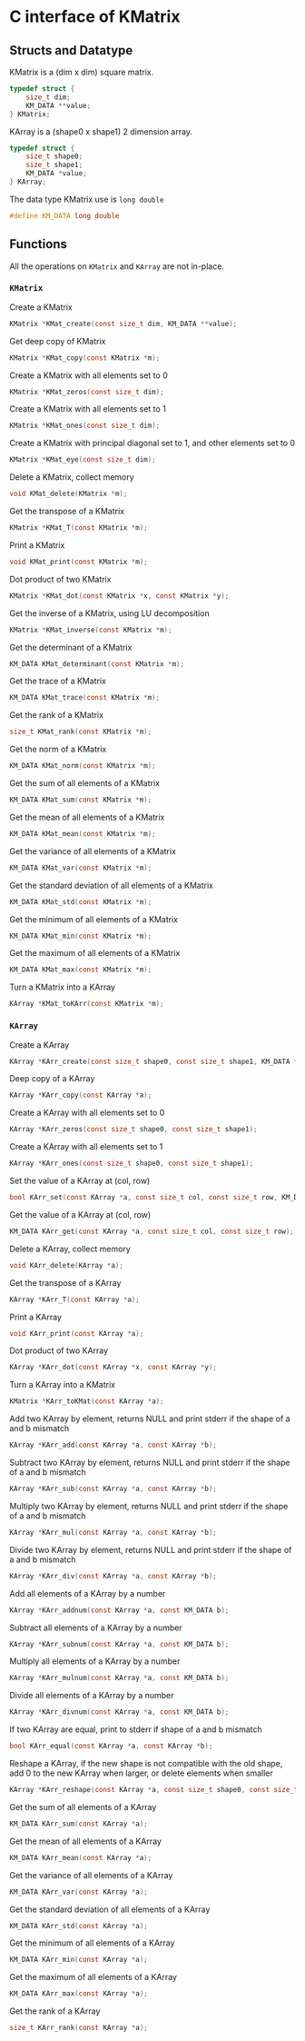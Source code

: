 # C interface of KMatrix

## Structs and Datatype

KMatrix is a (dim x dim) square matrix.
```c
typedef struct {
    size_t dim;
    KM_DATA **value;
} KMatrix;
```

KArray is a (shape0 x shape1) 2 dimension array.
```c
typedef struct {
    size_t shape0;
    size_t shape1;
    KM_DATA *value;
} KArray;
```

The data type KMatrix use is `long double`
```c
#define KM_DATA long double
```

## Functions

All the operations on `KMatrix` and `KArray` are not in-place.

### `KMatrix`

Create a KMatrix
```c
KMatrix *KMat_create(const size_t dim, KM_DATA **value);
```

Get deep copy of KMatrix
```c
KMatrix *KMat_copy(const KMatrix *m);
```

Create a KMatrix with all elements set to 0
```c
KMatrix *KMat_zeros(const size_t dim);
```

Create a KMatrix with all elements set to 1
```c
KMatrix *KMat_ones(const size_t dim);
```

Create a KMatrix with principal diagonal set to 1, and other elements set to 0
```c
KMatrix *KMat_eye(const size_t dim);
```

Delete a KMatrix, collect memory
```c
void KMat_delete(KMatrix *m);
```

Get the transpose of a KMatrix
```c
KMatrix *KMat_T(const KMatrix *m);
```

Print a KMatrix
```c
void KMat_print(const KMatrix *m);
```

Dot product of two KMatrix
```c
KMatrix *KMat_dot(const KMatrix *x, const KMatrix *y);
```

Get the inverse of a KMatrix, using LU decomposition
```c
KMatrix *KMat_inverse(const KMatrix *m);
```

Get the determinant of a KMatrix
```c
KM_DATA KMat_determinant(const KMatrix *m);
```

Get the trace of a KMatrix
```c
KM_DATA KMat_trace(const KMatrix *m);
```

Get the rank of a KMatrix
```c
size_t KMat_rank(const KMatrix *m);
```

Get the norm of a KMatrix
```c
KM_DATA KMat_norm(const KMatrix *m);
```

Get the sum of all elements of a KMatrix
```c
KM_DATA KMat_sum(const KMatrix *m);
```

Get the mean of all elements of a KMatrix
```c
KM_DATA KMat_mean(const KMatrix *m);
```

Get the variance of all elements of a KMatrix
```c
KM_DATA KMat_var(const KMatrix *m);
```

Get the standard deviation of all elements of a KMatrix
```c
KM_DATA KMat_std(const KMatrix *m);
```

Get the minimum of all elements of a KMatrix
```c
KM_DATA KMat_min(const KMatrix *m);
```

Get the maximum of all elements of a KMatrix
```c
KM_DATA KMat_max(const KMatrix *m);
```

Turn a KMatrix into a KArray
```c
KArray *KMat_toKArr(const KMatrix *m);
```

### `KArray`

Create a KArray
```c
KArray *KArr_create(const size_t shape0, const size_t shape1, KM_DATA *value);
```

Deep copy of a KArray
```c
KArray *KArr_copy(const KArray *a);
```

Create a KArray with all elements set to 0
```c
KArray *KArr_zeros(const size_t shape0, const size_t shape1);
```

Create a KArray with all elements set to 1
```c
KArray *KArr_ones(const size_t shape0, const size_t shape1);
```

Set the value of a KArray at (col, row)
```c
bool KArr_set(const KArray *a, const size_t col, const size_t row, KM_DATA value);
```

Get the value of a KArray at (col, row)
```c
KM_DATA KArr_get(const KArray *a, const size_t col, const size_t row);
```

Delete a KArray, collect memory
```c
void KArr_delete(KArray *a);
```

Get the transpose of a KArray
```c
KArray *KArr_T(const KArray *a);
```

Print a KArray
```c
void KArr_print(const KArray *a);
```

Dot product of two KArray
```c
KArray *KArr_dot(const KArray *x, const KArray *y);
```

Turn a KArray into a KMatrix
```c
KMatrix *KArr_toKMat(const KArray *a);
```

Add two KArray by element,
returns NULL and print stderr if
the shape of a and b mismatch
```c
KArray *KArr_add(const KArray *a, const KArray *b);
```

Subtract two KArray by element,
returns NULL and print stderr if
the shape of a and b mismatch
```c
KArray *KArr_sub(const KArray *a, const KArray *b);
```

Multiply two KArray by element,
returns NULL and print stderr if
the shape of a and b mismatch
```c
KArray *KArr_mul(const KArray *a, const KArray *b);
```

Divide two KArray by element,
returns NULL and print stderr if
the shape of a and b mismatch
```c
KArray *KArr_div(const KArray *a, const KArray *b);
```

Add all elements of a KArray by a number
```c
KArray *KArr_addnum(const KArray *a, const KM_DATA b);
```

Subtract all elements of a KArray by a number
```c
KArray *KArr_subnum(const KArray *a, const KM_DATA b);
```

Multiply all elements of a KArray by a number
```c
KArray *KArr_mulnum(const KArray *a, const KM_DATA b);
```

Divide all elements of a KArray by a number
```c
KArray *KArr_divnum(const KArray *a, const KM_DATA b);
```

If two KArray are equal,
print to stderr if shape of a and b mismatch
```c
bool KArr_equal(const KArray *a, const KArray *b);
```

Reshape a KArray,
if the new shape is not compatible with the old shape,
add 0 to the new KArray when larger,
or delete elements when smaller
```c
KArray *KArr_reshape(const KArray *a, const size_t shape0, const size_t shape1);
```

Get the sum of all elements of a KArray
```c
KM_DATA KArr_sum(const KArray *a);
```

Get the mean of all elements of a KArray
```c
KM_DATA KArr_mean(const KArray *a);
```

Get the variance of all elements of a KArray
```c
KM_DATA KArr_var(const KArray *a);
```

Get the standard deviation of all elements of a KArray
```c
KM_DATA KArr_std(const KArray *a);
```

Get the minimum of all elements of a KArray
```c
KM_DATA KArr_min(const KArray *a);
```

Get the maximum of all elements of a KArray
```c
KM_DATA KArr_max(const KArray *a);
```

Get the rank of a KArray
```c
size_t KArr_rank(const KArray *a);
```

